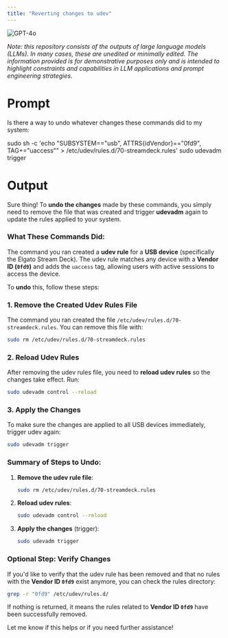 ```yaml
---
title: "Reverting changes to udev"
---
```

![GPT-4o](https://img.shields.io/badge/GPT--4o-3333FF?style=for-the-badge&logo=openai&logoColor=white)



*Note: this repository consists of the outputs of large language models (LLMs). In many cases, these are unedited or minimally edited. The information provided is for demonstrative purposes only and is intended to highlight constraints and capabilities in LLM applications and prompt engineering strategies.*


# Prompt

Is there a way to undo whatever changes these commands did to my system:

sudo sh -c 'echo "SUBSYSTEM==\"usb\", ATTRS{idVendor}==\"0fd9\", TAG+=\"uaccess\"" > /etc/udev/rules.d/70-streamdeck.rules' sudo udevadm trigger

# Output

Sure thing! To **undo the changes** made by these commands, you simply need to remove the file that was created and trigger **udevadm** again to update the rules applied to your system.

### What These Commands Did:
The command you ran created a **udev rule** for a **USB device** (specifically the Elgato Stream Deck). The udev rule matches any device with a **Vendor ID (`0fd9`)** and adds the `uaccess` tag, allowing users with active sessions to access the device.

To **undo** this, follow these steps:

### 1. Remove the Created Udev Rules File
The command you ran created the file `/etc/udev/rules.d/70-streamdeck.rules`. You can remove this file with:

```bash
sudo rm /etc/udev/rules.d/70-streamdeck.rules
```

### 2. Reload Udev Rules
After removing the udev rules file, you need to **reload udev rules** so the changes take effect. Run:

```bash
sudo udevadm control --reload
```

### 3. Apply the Changes
To make sure the changes are applied to all USB devices immediately, trigger udev again:

```bash
sudo udevadm trigger
```

### Summary of Steps to Undo:
1. **Remove the udev rule file**:
   ```bash
   sudo rm /etc/udev/rules.d/70-streamdeck.rules
   ```
2. **Reload udev rules**:
   ```bash
   sudo udevadm control --reload
   ```
3. **Apply the changes** (trigger):
   ```bash
   sudo udevadm trigger
   ```

### Optional Step: Verify Changes
If you'd like to verify that the udev rule has been removed and that no rules with the **Vendor ID `0fd9`** exist anymore, you can check the rules directory:

```bash
grep -r "0fd9" /etc/udev/rules.d/
```

If nothing is returned, it means the rules related to **Vendor ID `0fd9`** have been successfully removed.

Let me know if this helps or if you need further assistance!